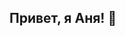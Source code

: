 ## Привет, я Аня! 👋
<!--
![Девушка программист]([https://picsum.photos/800/600](https://pictures.pibig.info/uploads/posts/2023-04/1681131445_pictures-pibig-info-p-programmist-risunok-pinterest-1.png))
***
-->


<!--
**AnnyniSpi/AnnyniSpi** is a ✨ _special_ ✨ repository because its `README.md` (this file) appears on your GitHub profile.

Here are some ideas to get you started:

- 🔭 I’m currently working on ...
- 🌱 I’m currently learning ...
- 👯 I’m looking to collaborate on ...
- 🤔 I’m looking for help with ...
- 💬 Ask me about ...
- 📫 How to reach me: ...
- 😄 Pronouns: ...
- ⚡ Fun fact: ...
-->
